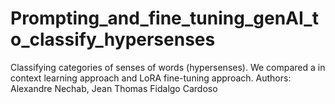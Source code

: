 # Prompting_and_fine_tuning_genAI_to_classify_hypersenses
Classifying categories of senses of words (hypersenses). We compared a in context learning approach and LoRA fine-tuning approach. Authors: Alexandre Nechab, Jean Thomas Fidalgo Cardoso
